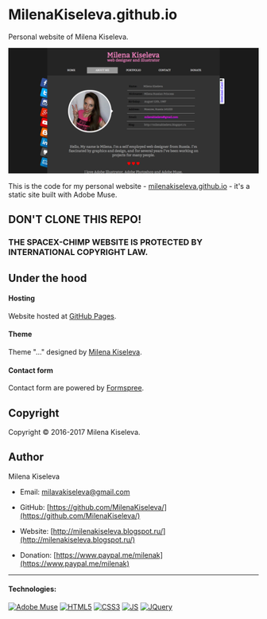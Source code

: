 # MilenaKiseleva.github.io

Personal website of Milena Kiseleva.

[![screenshot](https://github.com/MilenaKiseleva/milenakiseleva.github.io/blob/master/screenshot.png)]()

This is the code for my personal website - [milenakiseleva.github.io](https://milenakiseleva.com) - it's a static site built with Adobe Muse.


## DON'T CLONE THIS REPO!
### THE SPACEX-CHIMP WEBSITE IS PROTECTED BY INTERNATIONAL COPYRIGHT LAW.


## Under the hood

#### Hosting

Website hosted at [GitHub Pages](https://pages.github.com).

#### Theme

Theme "..." designed by [Milena Kiseleva](https://milenakiseleva.com).

#### Contact form

Contact form are powered by [Formspree](https://formspree.io).


## Copyright

Copyright © 2016-2017 Milena Kiseleva.


## Author

Milena Kiseleva

* Email: milavakiseleva@gmail.com

* GitHub: [https://github.com/MilenaKiseleva/](https://github.com/MilenaKiseleva/)

* Website: [http://milenakiseleva.blogspot.ru/](http://milenakiseleva.blogspot.ru/)

* Donation: [https://www.paypal.me/milenak](https://www.paypal.me/milenak)


---
#### Technologies:

[![Adobe Muse](http://mycyberuniverse.com/public-files/images/logos/Adobe-Muse.png)]()
[![HTML5](http://mycyberuniverse.com/public-files/images/logos/HTML5.png)]()
[![CSS3](http://mycyberuniverse.com/public-files/images/logos/CSS3.png)]()
[![JS](http://mycyberuniverse.com/public-files/images/logos/JavaScript.png)]()
[![JQuery](http://mycyberuniverse.com/public-files/images/logos/jQurery.png)]()
